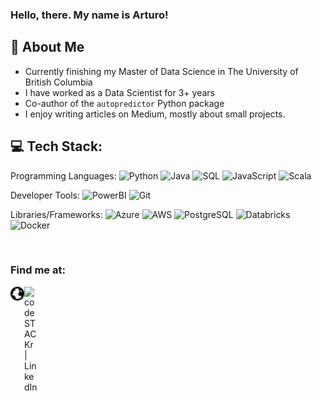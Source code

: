 ### Hello, there. My name is Arturo!

## 💫 About Me

- Currently finishing my Master of Data Science in The University of British Columbia
- I have worked as a Data Scientist for 3+ years
- Co-author of the `autopredictor` Python package
- I enjoy writing articles on Medium, mostly about small projects.


## 💻 Tech Stack:
Programming Languages:
![Python](https://img.shields.io/badge/python-%233776AB.svg?style=for-the-badge&logo=python&logoColor=white) 
![Java](https://img.shields.io/badge/java-%23ED8B00.svg?style=for-the-badge&logo=java&logoColor=white) 
![SQL](https://img.shields.io/badge/sql-%2307405e.svg?style=for-the-badge&logo=postgresql&logoColor=white) 
![JavaScript](https://img.shields.io/badge/javascript-%23323330.svg?style=for-the-badge&logo=javascript&logoColor=%23F7DF1E) 
![Scala](https://img.shields.io/badge/Scala-DC392F?style=for-the-badge&logo=scala&logoColor=white)


Developer Tools: 
![PowerBI](https://img.shields.io/badge/PowerBI-F2C811?style=for-the-badge&logo=powerbi&logoColor=black) 
![Git](https://img.shields.io/badge/git-%23F05033.svg?style=for-the-badge&logo=git&logoColor=white)

Libraries/Frameworks: 
![Azure](https://img.shields.io/badge/Microsoft_Azure-0078D4?style=for-the-badge&logo=microsoft-azure&logoColor=white) 
![AWS](https://img.shields.io/badge/AWS-%23232F3E.svg?style=for-the-badge&logo=amazon-aws&logoColor=white) 
![PostgreSQL](https://img.shields.io/badge/PostgreSQL-316192?style=for-the-badge&logo=postgresql&logoColor=white) 
![Databricks](https://img.shields.io/badge/-Databricks-FF3621?style=flat&logo=databricks&logoColor=white)
![Docker](https://img.shields.io/badge/docker-%230db7ed.svg?style=for-the-badge&logo=docker&logoColor=white) 



<br />

### Find me at:

[<img align="left" alt="codeSTACKr.com" width="22px" src="https://raw.githubusercontent.com/iconic/open-iconic/master/svg/globe.svg" />][website]

[<img align="left" alt="codeSTACKr | LinkedIn" width="22px" src="https://cdn.jsdelivr.net/npm/simple-icons@v3/icons/linkedin.svg" />][linkedin]

<br />

[website]: https://areyh.github.io/portfolio/
[linkedin]: www.linkedin.com/in/arturoreyh

